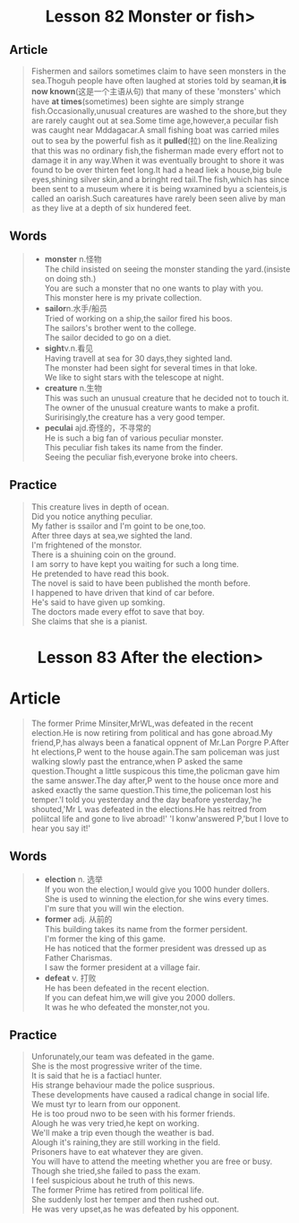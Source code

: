<h1 style="text-align:center">Lesson 82 Monster or fish></h1>  

## Article  
>Fishermen and sailors sometimes claim to have seen monsters in the sea.Thoguh people have often laughed at stories told by seaman,**it is now known**(这是一个主语从句) that many of these 'monsters' which have **at times**(sometimes) been sighte are simply strange fish.Occasionally,unusual creatures are washed to the shore,but they are rarely caught out at sea.Some time age,however,a pecuilar fish was caught near Mddagacar.A small fishing boat was carried miles out to sea by the powerful fish as it **pulled**(拉) on the line.Realizing that this was no ordinary fish,the fisherman made every effort not to damage it in any way.When it was eventually brought to shore it was found to be over thirten feet long.It had a head liek a house,big bule eyes,shining silver skin,and a bringht red tail.The fish,which has since been sent to a museum where it is being wxamined byu a scienteis,is called an oarish.Such careatures have rarely been seen alive by man as they live at a depth of six hundered feet.  

## Words
> - **monster** n.怪物  
> The child insisted on seeing the monster standing the yard.(insiste on doing sth.)  
> You are such a monster that no one wants to play with you.  
> This monster here is my private collection.  
> - **sailor**n.水手/船员  
> Tried of working on a ship,the sailor fired his boos.  
> The sailors's brother went to the college.  
> The sailor decided to go on a diet.  
> - **sight**v.n.看见  
> Having travell at sea for 30 days,they sighted land.   
> The monster had been sight for several times in that loke.  
> We like to sight stars with the telescope at night.  
> - **creature** n.生物  
> This was such an unusual creature that he decided not to touch it.  
> The owner of the unusual creature wants to make a profit.  
> Suririsingly,the creature has a very good temper.  
> - **peculai** ajd.奇怪的，不寻常的  
> He is such  a big fan of  various peculiar monster.  
> This peculiar fish takes its name from the finder.  
> Seeing the peculiar fish,everyone broke into cheers.

## Practice 

>This creature lives in depth of ocean.  
>Did you notice anything peculiar.  
> My father is ssailor and I'm goint to be one,too.  
> After three days at sea,we sighted the land.  
> I'm frightened of the monstor.  
> There is a shuining coin on the ground.  
> I am sorry to have kept you waiting for such a long time.  
> He pretended to have read this book.  
> The novel is said to have been published the month before.  
> I happened to have driven that kind of car before.  
> He's said to have given up somking.  
> The doctors made every effot to save that boy.  
> She claims that she is a pianist.  
> 

<h1 style="text-align:center">Lesson 83 After the election></h1>  

# Article  
>The former Prime Minsiter,MrWL,was defeated in the recent election.He is now retiring from political and has gone abroad.My friend,P,has always been a fanatical oppnent of Mr.Lan Porgre P.After ht elections,P went to the house again.The sam policeman was just walking slowly past the entrance,when P asked the same question.Thought a little suspicous this time,the policman gave him the same answer.The day after,P went to the house once more and asked exactly the same question.This time,the policeman lost his temper.'I told you yesterday and the day beafore yesterday,'he shouted,'Mr L was defeated in the elections.He has reitred from poliitcal life and gone to live abroad!'
'I konw'answered P,'but I love to hear you say it!'

## Words  
> - **election** n. 选举  
> If you won the election,I would give you 1000 hunder dollers.  
> She is used to winning the election,for she wins every times.  
> I'm sure that you will win the election.  
> - **former** adj. 从前的  
> This building takes its name from the former persident.  
> I'm former the king of this game.  
> He has noticed that the former president was dressed up as Father Charismas.  
> I saw the former president at a village fair.  
> - **defeat** v. 打败  
> He has been defeated in the recent election.  
> If you can defeat him,we will give you 2000 dollers.  
> It was he who defeated the monster,not you.  
> 

## Practice  
>Unforunately,our team was defeated in the game.  
>She is the most progressive writer of the time.  
It is said that he is a factiacl hunter.  
>His strange behaviour made the police susprious.  
These developments have caused a radical change in social life.  
We must tyr to learn from our opponent.  
He is too proud nwo to be seen with his former friends.  
Alough he was very tried,he kept on working.  
We'll make a trip even though the weather is bad.  
Alough it's raining,they are still working in the field.  
Prisoners have to eat whatever they are given.  
You will have to attend the meeting whether you are free or busy.  
Though she tried,she failed to pass the exam.  
I feel suspicious about he truth of this news.  
The former Prime has retired from political life.  
She suddenly lost her temper and then rushed out.  
He was very upset,as he was defeated by his opponent.